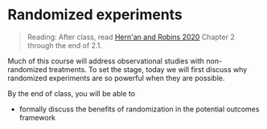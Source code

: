 
# Randomized experiments

> Reading: After class, read [Hern\'an and Robins 2020](https://www.hsph.harvard.edu/miguel-hernan/causal-inference-book/) Chapter 2 through the end of 2.1.

Much of this course will address observational studies with non-randomized treatments. To set the stage, today we will first discuss why randomized experiments are so powerful when they are possible.

By the end of class, you will be able to

* formally discuss the benefits of randomization in the potential outcomes framework
